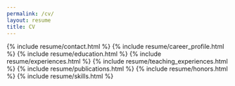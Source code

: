 ```yaml
---
permalink: /cv/
layout: resume
title: CV
---
```


{% include resume/contact.html %}
{% include resume/career_profile.html %}
{% include resume/education.html %}
{% include resume/experiences.html %}
{% include resume/teaching_experiences.html %}
{% include resume/publications.html %}
{% include resume/honors.html %}
{% include resume/skills.html %}